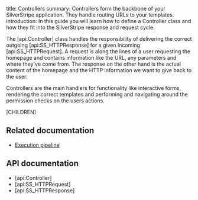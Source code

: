 title: Controllers
summary: Controllers form the backbone of your SilverStripe application. They handle routing URLs to your templates.
introduction: In this guide you will learn how to define a Controller class and how they fit into the SilverStripe response and request cycle.

The [api:Controller] class handles the responsibility of delivering the correct outgoing [api:SS_HTTPResponse] for a 
given incoming [api:SS_HTTPRequest]. A request is along the lines of a user requesting the homepage and contains 
information like the URL, any parameters and where they've come from. The response on the other hand is the actual 
content of the homepage and the HTTP information we want to give back to the user.

Controllers are the main handlers for functionality like interactive forms, rendering the correct templates and 
performing and navigating around the permission checks on the users actions.

[CHILDREN]

## Related documentation

* [Execution pipeline](../execution_pipeline)

## API documentation

* [api:Controller]
* [api:SS_HTTPRequest]
* [api:SS_HTTPResponse]